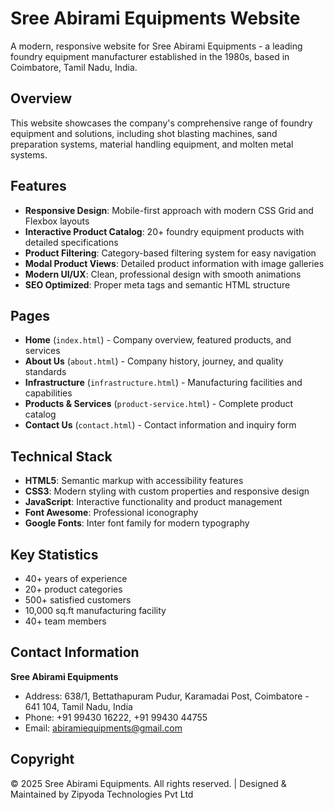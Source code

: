 # Sree Abirami Equipments Website

A modern, responsive website for Sree Abirami Equipments - a leading foundry equipment manufacturer established in the 1980s, based in Coimbatore, Tamil Nadu, India.

## Overview

This website showcases the company's comprehensive range of foundry equipment and solutions, including shot blasting machines, sand preparation systems, material handling equipment, and molten metal systems.

## Features

- **Responsive Design**: Mobile-first approach with modern CSS Grid and Flexbox layouts
- **Interactive Product Catalog**: 20+ foundry equipment products with detailed specifications
- **Product Filtering**: Category-based filtering system for easy navigation
- **Modal Product Views**: Detailed product information with image galleries
- **Modern UI/UX**: Clean, professional design with smooth animations
- **SEO Optimized**: Proper meta tags and semantic HTML structure

## Pages

- **Home** (`index.html`) - Company overview, featured products, and services
- **About Us** (`about.html`) - Company history, journey, and quality standards
- **Infrastructure** (`infrastructure.html`) - Manufacturing facilities and capabilities
- **Products & Services** (`product-service.html`) - Complete product catalog
- **Contact Us** (`contact.html`) - Contact information and inquiry form

## Technical Stack

- **HTML5**: Semantic markup with accessibility features
- **CSS3**: Modern styling with custom properties and responsive design
- **JavaScript**: Interactive functionality and product management
- **Font Awesome**: Professional iconography
- **Google Fonts**: Inter font family for modern typography

## Key Statistics

- 40+ years of experience
- 20+ product categories
- 500+ satisfied customers
- 10,000 sq.ft manufacturing facility
- 40+ team members

## Contact Information

**Sree Abirami Equipments**
- Address: 638/1, Bettathapuram Pudur, Karamadai Post, Coimbatore - 641 104, Tamil Nadu, India
- Phone: +91 99430 16222, +91 99430 44755
- Email: abiramiequipments@gmail.com

## Copyright

© 2025 Sree Abirami Equipments. All rights reserved. | Designed & Maintained by Zipyoda Technologies Pvt Ltd